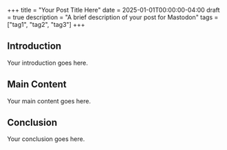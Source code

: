 +++
title = "Your Post Title Here"
date = 2025-01-01T00:00:00-04:00
draft = true
description = "A brief description of your post for Mastodon"
tags = ["tag1", "tag2", "tag3"]
+++

## Introduction

Your introduction goes here.

## Main Content

Your main content goes here.

## Conclusion

Your conclusion goes here.
